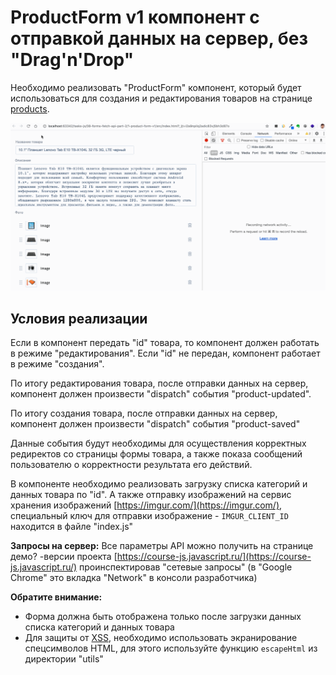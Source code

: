 # ProductForm v1 компонент с отправкой данных на сервер, без "Drag'n'Drop"

Необходимо реализовать "ProductForm" компонент, который будет использоваться для создания и редактирования товаров на странице
[products](https://course-js.javascript.ru/products). 

!["ProductForm v1"](./public/product-form-v1.gif)

## Условия реализации

Если в компонент передать "id" товара, то компонент должен работать в режиме "редактирования".
Если "id" не передан, компонент работает в режиме "создания".

По итогу редактирования товара, после отправки данных на сервер, компонент должен
произвести "dispatch" события "product-updated".

По итогу создания товара, после отправки данных на сервер, компонент должен 
произвести "dispatch" события "product-saved"

Данные события будут необходимы для осуществления корректных редиректов со страницы формы товара,
а также показа сообщений пользователю о корректности результата его действий. 

В компоненте необходимо реализовать загрузку списка категорий и данных товара по "id".
А также отправку изображений на сервис хранения изображений [https://imgur.com/](https://imgur.com/), 
специальный ключ для отправки изображение - `IMGUR_CLIENT_ID` находится в файле "index.js"

**Запросы на сервер:**
Все параметры API можно получить на странице демо?  -версии проекта [https://course-js.javascript.ru/](https://course-js.javascript.ru/)
проинспектировав "сетевые запросы" (в "Google Chrome" это вкладка "Network" в консоли разработчика)

**Обратите внимание:**

* Форма должна быть отображена только после загрузки данных списка категорий и данных товара
* Для защиты от [XSS](https://ru.wikipedia.org/wiki/%D0%9C%D0%B5%D0%B6%D1%81%D0%B0%D0%B9%D1%82%D0%BE%D0%B2%D1%8B%D0%B9_%D1%81%D0%BA%D1%80%D0%B8%D0%BF%D1%82%D0%B8%D0%BD%D0%B3), 
необходимо использовать экранирование спецсимволов HTML, для этого используйте функцию `escapeHtml` из директории "utils"


